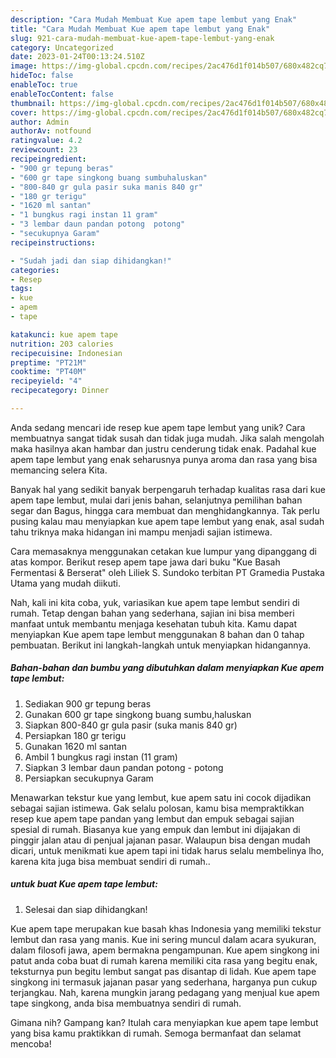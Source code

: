```yaml
---
description: "Cara Mudah Membuat Kue apem tape lembut yang Enak"
title: "Cara Mudah Membuat Kue apem tape lembut yang Enak"
slug: 921-cara-mudah-membuat-kue-apem-tape-lembut-yang-enak
category: Uncategorized
date: 2023-01-24T00:13:24.510Z
image: https://img-global.cpcdn.com/recipes/2ac476d1f014b507/680x482cq70/kue-apem-tape-lembut-foto-resep-utama.jpg
hideToc: false
enableToc: true
enableTocContent: false
thumbnail: https://img-global.cpcdn.com/recipes/2ac476d1f014b507/680x482cq70/kue-apem-tape-lembut-foto-resep-utama.jpg
cover: https://img-global.cpcdn.com/recipes/2ac476d1f014b507/680x482cq70/kue-apem-tape-lembut-foto-resep-utama.jpg
author: Admin
authorAv: notfound
ratingvalue: 4.2
reviewcount: 23
recipeingredient:
- "900 gr tepung beras"
- "600 gr tape singkong buang sumbuhaluskan"
- "800-840 gr gula pasir suka manis 840 gr"
- "180 gr terigu"
- "1620 ml santan"
- "1 bungkus ragi instan 11 gram"
- "3 lembar daun pandan potong  potong"
- "secukupnya Garam"
recipeinstructions:

- "Sudah jadi dan siap dihidangkan!"
categories:
- Resep
tags:
- kue
- apem
- tape

katakunci: kue apem tape 
nutrition: 203 calories
recipecuisine: Indonesian
preptime: "PT21M"
cooktime: "PT40M"
recipeyield: "4"
recipecategory: Dinner

---
```





Anda sedang mencari ide resep kue apem tape lembut yang unik? Cara membuatnya sangat tidak susah dan tidak juga mudah. Jika salah mengolah maka hasilnya akan hambar dan justru cenderung tidak enak. Padahal kue apem tape lembut yang enak seharusnya punya aroma dan rasa yang bisa memancing selera Kita.





Banyak hal yang sedikit banyak berpengaruh terhadap kualitas rasa dari kue apem tape lembut, mulai dari jenis bahan, selanjutnya pemilihan bahan segar dan Bagus, hingga cara membuat dan menghidangkannya. Tak perlu pusing kalau mau menyiapkan kue apem tape lembut yang enak,      asal sudah tahu triknya maka hidangan ini mampu menjadi sajian istimewa.














Cara memasaknya menggunakan cetakan kue lumpur yang dipanggang di atas kompor. Berikut resep apem tape jawa dari buku &#34;Kue Basah Fermentasi &amp; Berserat&#34; oleh Liliek S. Sundoko terbitan PT Gramedia Pustaka Utama yang mudah diikuti.






Nah, kali ini kita coba, yuk, variasikan kue apem tape lembut sendiri di rumah. Tetap dengan bahan yang sederhana, sajian ini bisa memberi manfaat untuk membantu menjaga kesehatan tubuh kita. Kamu dapat menyiapkan Kue apem tape lembut menggunakan 8 bahan dan 0 tahap pembuatan. Berikut ini langkah-langkah untuk menyiapkan hidangannya.

<!--inarticleads1-->

##### Bahan-bahan dan bumbu yang dibutuhkan dalam menyiapkan Kue apem tape lembut:

1. Sediakan 900 gr tepung beras
1. Gunakan 600 gr tape singkong buang sumbu,haluskan
1. Siapkan 800-840 gr gula pasir (suka manis 840 gr)
1. Persiapkan 180 gr terigu
1. Gunakan 1620 ml santan
1. Ambil 1 bungkus ragi instan (11 gram)
1. Siapkan 3 lembar daun pandan potong - potong
1. Persiapkan secukupnya Garam


Menawarkan tekstur kue yang lembut, kue apem satu ini cocok dijadikan sebagai sajian istimewa. Gak selalu polosan, kamu bisa mempraktikkan resep kue apem tape pandan yang lembut dan empuk sebagai sajian spesial di rumah. Biasanya kue yang empuk dan lembut ini dijajakan di pinggir jalan atau di penjual jajanan pasar. Walaupun bisa dengan mudah dicari, untuk menikmati kue apem tapi ini tidak harus selalu membelinya lho, karena kita juga bisa membuat sendiri di rumah.. 

<!--inarticleads2-->

#####  untuk buat Kue apem tape lembut:


1. Selesai dan siap dihidangkan!

Kue apem tape merupakan kue basah khas Indonesia yang memiliki tekstur lembut dan rasa yang manis. Kue ini sering muncul dalam acara syukuran, dalam filosofi jawa, apem bermakna pengampunan. Kue apem singkong ini patut anda coba buat di rumah karena memiliki cita rasa yang begitu enak, teksturnya pun begitu lembut sangat pas disantap di lidah. Kue apem tape singkong ini termasuk jajanan pasar yang sederhana, harganya pun cukup terjangkau. Nah, karena mungkin jarang pedagang yang menjual kue apem tape singkong, anda bisa membuatnya sendiri di rumah. 

Gimana nih? Gampang kan? Itulah cara menyiapkan kue apem tape lembut yang bisa kamu praktikkan di rumah. Semoga bermanfaat dan selamat mencoba!
